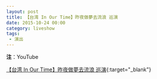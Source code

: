 ```yaml
---
layout: post
title: 【台湾 In Our Time】昨夜做夢去流浪 巡演
date: 2015-10-24 00:00
category: liveshow
tags:
 - 演出
---
```

**注**：YouTube

[【台湾 In Our Time】昨夜做夢去流浪 巡演](https://www.youtube.com/c/PartyStarShow/search?query=%E4%BA%94%E6%A2%9D%E4%BA%BA%20in%20our%20time){:target="_blank"}
